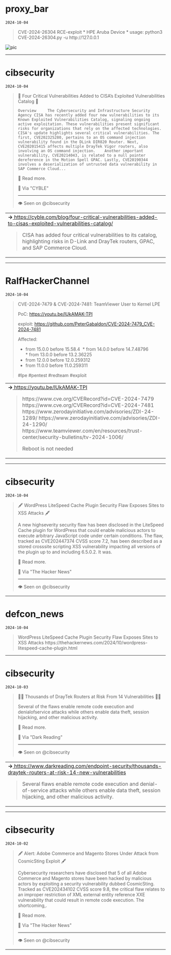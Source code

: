# proxy_bar
`2024-10-04`

<blockquote>
CVE-2024-26304 RCE-exploit
*
HPE Aruba Device
*
usage:
python3 CVE-2024-26304.py -u http://127.0.0.1
</blockquote>

![pic](pictures/d47fdd4c73dbc55f39211cbb6d7063222d22713a3ea135b2bc1b571931f908e2.jpg)

---

# cibsecurity
`2024-10-04`

<blockquote>
🦅 Four Critical Vulnerabilities Added to CISA’s Exploited Vulnerabilities Catalog 🦅

    Overview     The Cybersecurity and Infrastructure Security Agency CISA has recently added four new vulnerabilities to its Known Exploited Vulnerabilities Catalog, signaling ongoing active exploitation. These vulnerabilities present significant risks for organizations that rely on the affected technologies.   CISA's update highlights several critical vulnerabilities. The first, CVE202325280, pertains to an OS command injection vulnerability found in the DLink DIR820 Router. Next, CVE202015415 affects multiple DrayTek Vigor routers, also involving an OS command injection.    Another important vulnerability, CVE20214043, is related to a null pointer dereference in the Motion Spell GPAC. Lastly, CVE20190344 involves a deserialization of untrusted data vulnerability in SAP Commerce Cloud...

📖 Read more.

🔗 Via &quot;CYBLE&quot;

----------
👁️ Seen on @cibsecurity
</blockquote>

<table><tr><td><b>→</b><a href="https://cyble.com/blog/four-critical-vulnerabilities-added-to-cisas-exploited-vulnerabilities-catalog/">
https://cyble.com/blog/four-critical-vulnerabilities-added-to-cisas-exploited-vulnerabilities-catalog/
</a>
<blockquote>
CISA has added four critical vulnerabilities to its catalog, highlighting risks in D-Link and DrayTek routers, GPAC, and SAP Commerce Cloud.
</blockquote>
</td></tr></table>

---

# RalfHackerChannel
`2024-10-04`

<blockquote>
CVE-2024-7479 &amp; CVE-2024-7481: TeamViewer User to Kernel LPE

PoC: https://youtu.be/lUkAMAK-TPI

exploit: https://github.com/PeterGabaldon/CVE-2024-7479_CVE-2024-7481

Affected:
* from 15.0.0 before 15.58.4 
* from 14.0.0 before 14.7.48796 
* from 13.0.0 before 13.2.36225 
* from 12.0.0 before 12.0.259312 
* from 11.0.0 before 11.0.259311 

&#35;lpe &#35;pentest &#35;redteam &#35;exploit
</blockquote>

<table><tr><td><b>→</b><a href="https://youtu.be/lUkAMAK-TPI">
https://youtu.be/lUkAMAK-TPI
</a>
<blockquote>
https://www.cve.org/CVERecord?id&#61;CVE-2024-7479
https://www.cve.org/CVERecord?id&#61;CVE-2024-7481
https://www.zerodayinitiative.com/advisories/ZDI-24-1289/
https://www.zerodayinitiative.com/advisories/ZDI-24-1290/
https://www.teamviewer.com/en/resources/trust-center/security-bulletins/tv-2024-1006/

Reboot is not needed
</blockquote>
</td></tr></table>

---

# cibsecurity
`2024-10-04`

<blockquote>
🖋️ WordPress LiteSpeed Cache Plugin Security Flaw Exposes Sites to XSS Attacks 🖋️

A new highseverity security flaw has been disclosed in the LiteSpeed Cache plugin for WordPress that could enable malicious actors to execute arbitrary JavaScript code under certain conditions. The flaw, tracked as CVE202447374 CVSS score 7.2, has been described as a stored crosssite scripting XSS vulnerability impacting all versions of the plugin up to and including 6.5.0.2. It was.

📖 Read more.

🔗 Via &quot;The Hacker News&quot;

----------
👁️ Seen on @cibsecurity
</blockquote>

---

# defcon_news
`2024-10-04`

<blockquote>
WordPress LiteSpeed Cache Plugin Security Flaw Exposes Sites to XSS Attacks
https://thehackernews.com/2024/10/wordpress-litespeed-cache-plugin.html
</blockquote>

---

# cibsecurity
`2024-10-03`

<blockquote>
🕵️‍♂️ Thousands of DrayTek Routers at Risk From 14 Vulnerabilities 🕵️‍♂️

Several of the flaws enable remote code execution and denialofservice attacks while others enable data theft, session hijacking, and other malicious activity.

📖 Read more.

🔗 Via &quot;Dark Reading&quot;

----------
👁️ Seen on @cibsecurity
</blockquote>

<table><tr><td><b>→</b><a href="https://www.darkreading.com/endpoint-security/thousands-draytek-routers-at-risk-14-new-vulnerabilities">
https://www.darkreading.com/endpoint-security/thousands-draytek-routers-at-risk-14-new-vulnerabilities
</a>
<blockquote>
Several flaws enable remote code execution and denial-of-service attacks while others enable data theft, session hijacking, and other malicious activity.
</blockquote>
</td></tr></table>

---

# cibsecurity
`2024-10-02`

<blockquote>
🖋️ Alert: Adobe Commerce and Magento Stores Under Attack from CosmicSting Exploit 🖋️

Cybersecurity researchers have disclosed that 5 of all Adobe Commerce and Magento stores have been hacked by malicious actors by exploiting a security vulnerability dubbed CosmicSting. Tracked as CVE202434102 CVSS score 9.8, the critical flaw relates to an improper restriction of XML external entity reference XXE vulnerability that could result in remote code execution. The shortcoming,.

📖 Read more.

🔗 Via &quot;The Hacker News&quot;

----------
👁️ Seen on @cibsecurity
</blockquote>

---

